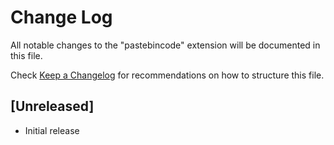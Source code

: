 # Change Log

All notable changes to the "pastebincode" extension will be documented in this file.

Check [Keep a Changelog](http://keepachangelog.com/) for recommendations on how to structure this file.

## [Unreleased]

- Initial release